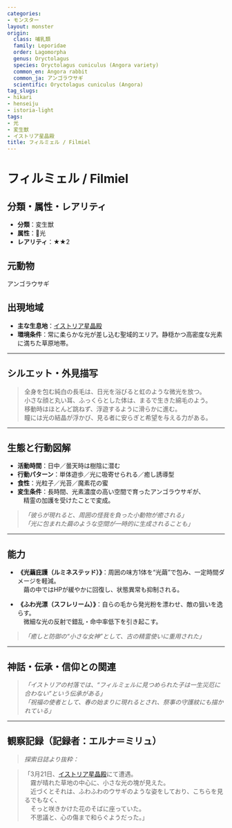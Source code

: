 ```yaml
---
categories:
- モンスター
layout: monster
origin:
  class: 哺乳類
  family: Leporidae
  order: Lagomorpha
  genus: Oryctolagus
  species: Oryctolagus cuniculus (Angora variety)
  common_en: Angora rabbit
  common_ja: アンゴラウサギ
  scientific: Oryctolagus cuniculus (Angora)
tag_slugs:
- hikari
- henseiju
- istoria-light
tags:
- 光
- 変生獣
- イストリア星晶殿
title: フィルミェル / Filmiel
---
```


# フィルミェル / Filmiel

## 分類・属性・レアリティ

* **分類**：変生獣  
* **属性**：🌟光  
* **レアリティ**：★★2

## 元動物
アンゴラウサギ

## 出現地域

* **主な生息地**：[イストリア星晶殿](../place/istoria_light.md)  
* **環境条件**：常に柔らかな光が差し込む聖域的エリア。静穏かつ高密度な光素に満ちた草原地帯。

---

## シルエット・外見描写

> 全身を包む純白の長毛は、日光を浴びると虹のような微光を放つ。  
> 小さな顔と丸い耳、ふっくらとした体は、まるで生きた綿毛のよう。  
> 移動時はほとんど跳ねず、浮遊するように滑らかに進む。  
> 瞳には光の結晶が浮かび、見る者に安らぎと希望を与える力がある。

---

## 生態と行動図解

* **活動時間**：日中／曇天時は樹陰に潜む  
* **行動パターン**：単体遊歩／光に吸寄せられる／癒し誘導型  
* **食性**：光粒子／光苔／魔素花の蜜  
* **変生条件**：長時間、光素濃度の高い空間で育ったアンゴラウサギが、  
　精霊の加護を受けたことで変成。

> *「彼らが現れると、周囲の怪我を負った小動物が癒される」*  
> *「光に包まれた繭のような空間が一時的に生成されることも」*

---

## 能力

* **《光繭庇護（ルミネステッド）》**：周囲の味方1体を“光繭”で包み、一定時間ダメージを軽減。  
　繭の中ではHPが緩やかに回復し、状態異常も抑制される。

* **《ふわ光漂（スフレリーム）》**：自らの毛から発光粉を漂わせ、敵の狙いを逸らす。  
　微細な光の反射で錯乱・命中率低下を引き起こす。

> *「癒しと防御の“小さな女神”として、古の精霊使いに重用された」*

---

## 神話・伝承・信仰との関連

> *「イストリアの村落では、“フィルミェルに見つめられた子は一生災厄に合わない”という伝承がある」*  
> *「祝福の使者として、春の始まりに現れるとされ、祭事の守護紋にも描かれている」*

---

## 観察記録（記録者：エルナ＝ミリュ）

> *探索日誌より抜粋：*

> 「3月21日、[イストリア星晶殿](../place/istoria_light.md)にて遭遇。  
　霧が晴れた草地の中心に、小さな光の塊が見えた。  
　近づくとそれは、ふわふわのウサギのような姿をしており、こちらを見るでもなく、  
　そっと咲きかけた花のそばに座っていた。  
　不思議と、心の傷まで和らぐようだった。」